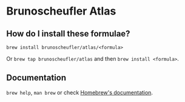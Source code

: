 # Brunoscheufler Atlas

## How do I install these formulae?

`brew install brunoscheufler/atlas/<formula>`

Or `brew tap brunoscheufler/atlas` and then `brew install <formula>`.

## Documentation

`brew help`, `man brew` or check [Homebrew's documentation](https://docs.brew.sh).
